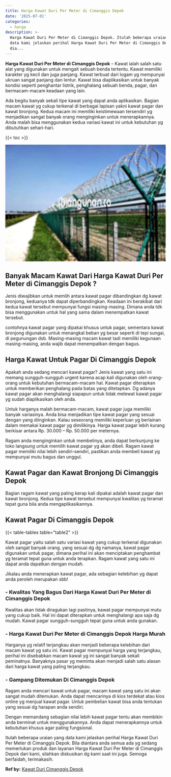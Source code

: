 ```yaml
---
title: Harga Kawat Duri Per Meter di Cimanggis Depok
date: '2025-07-01'
categories:
  - harga
description: >-
  Harga Kawat Duri Per Meter di Cimanggis Depok. Itulah beberapa uraian yang
  data kami jelaskan perihal Harga Kawat Duri Per Meter di Cimanggis Depok. Bila
  dia...
---
```


**Harga Kawat Duri Per Meter di Cimanggis Depok** – Kawat ialah salah satu alat yang digunakan untuk mengait sebuah benda tertentu. Kawat memiliki karakter yg kecil dan juga panjang. Kawat terbuat dari logam yg mempunyai ukruan sangat panjang dan lentur. Kawat bisa diaplikasikan untuk banyak kondisi seperti penghantar listrik, penghalang sebuah benda, pagar, dan bermacam-macam keadaan yang lain.

Ada begitu banyak sekali tipe kawat yang dapat anda aplikasikan. Bagian macam kawat yg cukup terkenal di berbagai lapisan yakni kawat pagar dan kawat bronjong. Kedua macam ini memiliki keistimewaan tersendiri yg menjadikan sangat banyak orang menginginkan untuk menerapkannya. Anda malah bisa menggunakan kedua variasi kawat ini untuk kebutuhan yg dibutuhkan sehari-hari.

{{< toc >}}

![Harga Kawat Duri Per Meter di Cimanggis Depok](/images/jual-kawat-murah47.png)

## Banyak Macam Kawat Dari Harga Kawat Duri Per Meter di Cimanggis Depok ?

Jenis diwajibkan untuk memlih antara kawat pagar dibandingkan dg kawat bronjong, keduanya tdk dapat diperbandingkan. Keadaan ini berakibat dari kedua kawat tersebut mempunyai fungsi masing-masing. Dimana anda tdk bisa menggunakan untuk hal yang sama dalam menempatkan kawat tersebut.

contohnya kawat pagar yang dipakai khusus untuk pagar, sementara kawat bronjong digunakan untuk menangkal beban yg besar seperti di tepi sungai, di pegunungan dsb. Masing-masing macam kawat tadi memiliki kegunaan masing-masing, anda wajib dapat menempatkan dengan bagus.

## Harga Kawat Untuk Pagar Di Cimanggis Depok

Apakah anda sedang mencari kawat pagar? Jenis kawat yang satu ini memang sungguh-sungguh urgent karena acap kali digunakan oleh orang-orang untuk kebutuhan bermacam-macam hal. Kawat pagar diterapkan untuk memberikan penghalang pada batas yang ditetapkan. Dg adanya kawat pagar akan menghalangi siapapun untuk tidak melewat kawat pagar yg sudah diaplikasikan oleh anda.

Untuk harganya malah bermacam-macam, kawat pagar juga memiliki banyak variasinya. Anda bisa menjadikan tipe kawat pagar yang sesuai dengan yang diinginkan. Kalau seseorang memiliki keperluan yg berlainan dalam memakai kawat pagar yg dimilikinya. Harga kawat pagar lebih kurang berkisar antara Rp. 30.000 – Rp. 50.000 per meternya.

Ragam anda menginginkan untuk membelinya, anda dapat berkunjung ke toko langsung untuk memilih kawat pagar yg akan dibeli. Ragam kawat pagar memiliki nilai lebih sendiri-sendiri, pastikan anda membeli kawat yg mempunyai mutu bagus dan unggul.

## Kawat Pagar dan Kawat Bronjong Di Cimanggis Depok

Bagian ragam kawat yang paling kerap kali dipakai adalah kawat pagar dan kawat bronjong. Kedua tipe kawat tersebut mempunyai kwalitas yg teramat tepat guna bila anda mengaplikasikannya.

## Kawat Pagar Di Cimanggis Depok

{{< table-tables table="table2" >}}

Kawat pagar yaitu salah satu variasi kawat yang cukup terkenal digunakan oleh sangat banyak orang. yang sesuai dg dg namanya, kawat pagar digunakan untuk pagar, dimana perihal ini akan menciptakan penghambat yg teramat tepat guna untuk anda terapkan. Ragam kawat yang satu ini dapat anda dapatkan dengan mudah.

Jikalau anda menerapkan kawat pagar, ada sebagian kelebihan yg dapat anda peroleh merupakan sbb!

### \- Kwalitas Yang Bagus Dari Harga Kawat Duri Per Meter di Cimanggis Depok

Kwalitas akan tidak diragukan lagi pastinya, kawat pagar mempunyai mutu yang cukup baik. Hal ini dapat diterapkan untuk menghalangi apa saja dg mudah. Kawat pagar sungguh-sungguh tepat guna untuk anda gunakan.

### \- Harga Kawat Duri Per Meter di Cimanggis Depok Harga Murah

Harganya yg relatif terjangkau akan menjadi beberapa kelebihan dari macam kawat yg satu ini. Kawat pagar mempunyai harga yang terjangkau, perihal ini disebabkan macam kawat yg ini sangat banyak sekali peminatnya. Banyaknya pasar yg meminta akan menjadi salah satu alasan dari harga kawat yang paling terjangkau.

### \- Gampang Ditemukan Di Cimanggis Depok

Ragam anda mencari kawat untuk pagar, macam kawat yang satu ini akan sangat mudah ditemukan. Anda dapat mencarinya di kios terdekat atau kios online yg menjual kawat pagar. Untuk pembelian kawat bisa anda tentukan yang sesuai dg harapan anda sendiri.

Dengan memandang sebagian nilai lebih kawat pagar tentu akan membikin anda berminat untuk menggunakannya. Anda dapat menerapkannya untuk kebutuhan khusus agar paling fungsional.

Itulah beberapa uraian yang data kami jelaskan perihal Harga Kawat Duri Per Meter di Cimanggis Depok. Bila diantara anda semua ada yg sedang memerlukan produk dan layanan Harga Kawat Duri Per Meter di Cimanggis Depok dari kami, silahkan diskusikan dg kami saat ini juga. Semoga berfaidah, terimakasih.

**Ref by:** [Kawat Duri Cimanggis Depok](https://id.wikipedia.org/wiki/Kawat)
